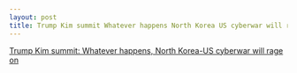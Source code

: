 ```yaml
---
layout: post
title: Trump Kim summit Whatever happens North Korea US cyberwar will rage on
---
```


[Trump Kim summit: Whatever happens, North Korea-US cyberwar will rage on](https://www.zdnet.com/article/trump-kim-summit-whatever-happens-north-korea-us-cyberwar-will-rage-on/#ftag=RSSbaffb68)
